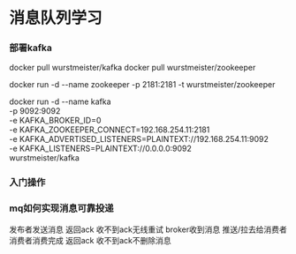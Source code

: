 # 消息队列学习

### 部署kafka 
docker pull wurstmeister/kafka
docker pull wurstmeister/zookeeper

docker run -d --name zookeeper -p 2181:2181 -t wurstmeister/zookeeper

docker run -d --name kafka \
-p 9092:9092 \
-e KAFKA_BROKER_ID=0 \
-e KAFKA_ZOOKEEPER_CONNECT=192.168.254.11:2181 \
-e KAFKA_ADVERTISED_LISTENERS=PLAINTEXT://192.168.254.11:9092 \
-e KAFKA_LISTENERS=PLAINTEXT://0.0.0.0:9092  \
wurstmeister/kafka


### 入门操作

### mq如何实现消息可靠投递

发布者发送消息  返回ack 收不到ack无线重试
broker收到消息 推送/拉去给消费者 消费者消费完成 返回ack 收不到ack不删除消息

